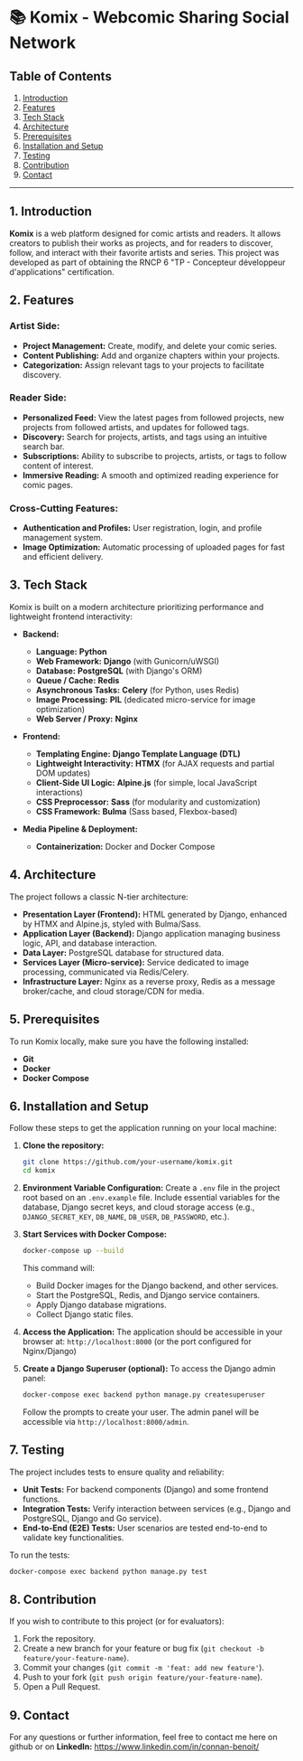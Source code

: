 # 📚 Komix - Webcomic Sharing Social Network

## Table of Contents

1.  [Introduction](#1-introduction)
2.  [Features](#2-features)
3.  [Tech Stack](#3-tech-stack)
4.  [Architecture](#4-architecture)
5.  [Prerequisites](#5-prerequisites)
6.  [Installation and Setup](#6-installation-and-setup)
7.  [Testing](#7-testing)
8.  [Contribution](#8-contribution)
9.  [Contact](#9-contact)

-----

## 1\. Introduction

**Komix** is a web platform designed for comic artists and readers. It allows creators to publish their works as projects, and for readers to discover, follow, and interact with their favorite artists and series. This project was developed as part of obtaining the RNCP 6 "TP - Concepteur développeur d'applications" certification.

## 2\. Features

### Artist Side:

  * **Project Management:** Create, modify, and delete your comic series.
  * **Content Publishing:** Add and organize chapters within your projects.
  * **Categorization:** Assign relevant tags to your projects to facilitate discovery.

### Reader Side:

  * **Personalized Feed:** View the latest pages from followed projects, new projects from followed artists, and updates for followed tags.
  * **Discovery:** Search for projects, artists, and tags using an intuitive search bar.
  * **Subscriptions:** Ability to subscribe to projects, artists, or tags to follow content of interest.
  * **Immersive Reading:** A smooth and optimized reading experience for comic pages.

### Cross-Cutting Features:

  * **Authentication and Profiles:** User registration, login, and profile management system.
  * **Image Optimization:** Automatic processing of uploaded pages for fast and efficient delivery.

## 3\. Tech Stack

Komix is built on a modern architecture prioritizing performance and lightweight frontend interactivity:

  * **Backend:**

      * **Language:** **Python**
      * **Web Framework:** **Django** (with Gunicorn/uWSGI)
      * **Database:** **PostgreSQL** (with Django's ORM)
      * **Queue / Cache:** **Redis**
      * **Asynchronous Tasks:** **Celery** (for Python, uses Redis)
      * **Image Processing:** **PIL** (dedicated micro-service for image optimization)
      * **Web Server / Proxy:** **Nginx**

  * **Frontend:**

      * **Templating Engine:** **Django Template Language (DTL)**
      * **Lightweight Interactivity:** **HTMX** (for AJAX requests and partial DOM updates)
      * **Client-Side UI Logic:** **Alpine.js** (for simple, local JavaScript interactions)
      * **CSS Preprocessor:** **Sass** (for modularity and customization)
      * **CSS Framework:** **Bulma** (Sass based, Flexbox-based)

  * **Media Pipeline & Deployment:**

      * **Containerization:** Docker and Docker Compose

## 4\. Architecture

The project follows a classic N-tier architecture:

  * **Presentation Layer (Frontend):** HTML generated by Django, enhanced by HTMX and Alpine.js, styled with Bulma/Sass.
  * **Application Layer (Backend):** Django application managing business logic, API, and database interaction.
  * **Data Layer:** PostgreSQL database for structured data.
  * **Services Layer (Micro-service):** Service dedicated to image processing, communicated via Redis/Celery.
  * **Infrastructure Layer:** Nginx as a reverse proxy, Redis as a message broker/cache, and cloud storage/CDN for media.

## 5\. Prerequisites

To run Komix locally, make sure you have the following installed:

  * **Git**
  * **Docker**
  * **Docker Compose**

## 6\. Installation and Setup

Follow these steps to get the application running on your local machine:

1.  **Clone the repository:**

    ```bash
    git clone https://github.com/your-username/komix.git
    cd komix
    ```

2.  **Environment Variable Configuration:**
    Create a `.env` file in the project root based on an `.env.example` file. Include essential variables for the database, Django secret keys, and cloud storage access (e.g., `DJANGO_SECRET_KEY`, `DB_NAME`, `DB_USER`, `DB_PASSWORD`, etc.).

3.  **Start Services with Docker Compose:**

    ```bash
    docker-compose up --build
    ```

    This command will:

      * Build Docker images for the Django backend, and other services.
      * Start the PostgreSQL, Redis, and Django service containers.
      * Apply Django database migrations.
      * Collect Django static files.

4.  **Access the Application:**
    The application should be accessible in your browser at:
    `http://localhost:8000` (or the port configured for Nginx/Django)

5.  **Create a Django Superuser (optional):**
    To access the Django admin panel:

    ```bash
    docker-compose exec backend python manage.py createsuperuser
    ```

    Follow the prompts to create your user. The admin panel will be accessible via `http://localhost:8000/admin`.

## 7\. Testing

The project includes tests to ensure quality and reliability:

  * **Unit Tests:** For backend components (Django) and some frontend functions.
  * **Integration Tests:** Verify interaction between services (e.g., Django and PostgreSQL, Django and Go service).
  * **End-to-End (E2E) Tests:** User scenarios are tested end-to-end to validate key functionalities.

To run the tests:

```bash
docker-compose exec backend python manage.py test
```

## 8\. Contribution

If you wish to contribute to this project (or for evaluators):

1.  Fork the repository.
2.  Create a new branch for your feature or bug fix (`git checkout -b feature/your-feature-name`).
3.  Commit your changes (`git commit -m 'feat: add new feature'`).
4.  Push to your fork (`git push origin feature/your-feature-name`).
5.  Open a Pull Request.

## 9\. Contact

For any questions or further information, feel free to contact me here on github or on **LinkedIn:** https://www.linkedin.com/in/connan-benoit/
